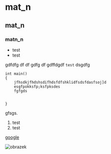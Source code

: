# mat_n
## mat_n
### matn_n


- test
- test

gdfdfg df df gdfg df gdffdgdf `test` dsgdfg



    int main()
    {
        jfhsdkjfhdshsdifhdsfdfshklidfsdsfdasfsoj]d
        esgfpokksfp;ksfpksdes
        fgfgds


    }


 gfsgs.

1. test
2. test


[google](https://www.google.pl/https://www.google.pl/)

![obrazek](https://assets-cdn.github.com/images/modules/dashboard/newsfeed-mini.png)

